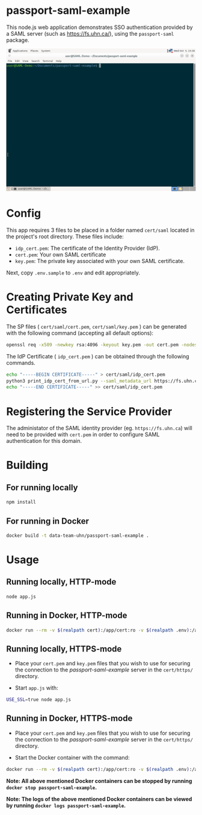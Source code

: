 # passport-saml-example

This node.js web application demonstrates SSO authentication provided by a SAML server (such as https://fs.uhn.ca/), using the `passport-saml` package.

![demo.gif](demo.gif)

Config
======

This app requires 3 files to be placed in a folder named `cert/saml`
located in the project's root directory. These files include:

- `idp_cert.pem`: The certificate  of the Identity Provider (IdP).
- `cert.pem`: Your own SAML certificate
- `key.pem`: The private key associated with your own SAML certificate.

Next, copy `.env.sample` to `.env` and edit appropriately.

Creating Private Key and Certificates
=====================================

The SP files ( `cert/saml/cert.pem`, `cert/saml/key.pem` ) can be
generated with the following command (accepting all default options):

```bash
openssl req -x509 -newkey rsa:4096 -keyout key.pem -out cert.pem -nodes -days 900
```

The IdP Certificate ( `idp_cert.pem` ) can be obtained through the
following commands.

```bash
echo "-----BEGIN CERTIFICATE-----" > cert/saml/idp_cert.pem
python3 print_idp_cert_from_url.py --saml_metadata_url https://fs.uhn.ca/FederationMetadata/2007-06/FederationMetadata.xml >> cert/saml/idp_cert.pem
echo "-----END CERTIFICATE-----" >> cert/saml/idp_cert.pem
```

Registering the Service Provider
================================

The administator of the SAML identity provider (eg. `https://fs.uhn.ca`)
will need to be provided with `cert.pem` in order to configure SAML
authentication for this domain.

Building
========

For running locally
-------------------

```bash
npm install
```

For running in Docker
---------------------

```bash
docker build -t data-team-uhn/passport-saml-example .
```

Usage
=====

Running locally, HTTP-mode
--------------------------

```bash
node app.js
```

Running in Docker, HTTP-mode
----------------------------

```bash
docker run --rm -v $(realpath cert):/app/cert:ro -v $(realpath .env):/app/.env:ro -p 127.0.0.1:8080:8080 --name passport-saml-example -d data-team-uhn/passport-saml-example
```

Running locally, HTTPS-mode
---------------------------

- Place your `cert.pem` and `key.pem` files that you wish to use for
securing the connection to the _passport-saml-example_ server in the
`cert/https/` directory.

- Start `app.js` with:

```bash
USE_SSL=true node app.js
```

Running in Docker, HTTPS-mode
-----------------------------

- Place your `cert.pem` and `key.pem` files that you wish to use for
securing the connection to the _passport-saml-example_ server in the
`cert/https/` directory.

- Start the Docker container with the command:

```bash
docker run --rm -v $(realpath cert):/app/cert:ro -v $(realpath .env):/app/.env:ro -p 127.0.0.1:8443:8443 -e USE_SSL=true --name passport-saml-example -d data-team-uhn/passport-saml-example
```

**Note: All above mentioned Docker containers can be stopped by running `docker stop passport-saml-example`.**

**Note: The logs of the above mentioned Docker containers can be viewed by running `docker logs passport-saml-example`.**
